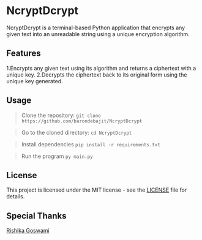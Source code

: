 # NcryptDcrypt
NcryptDcrypt is a terminal-based Python application that encrypts any given text into an unreadable string using a unique encryption algorithm.


## Features
1.Encrypts any given text using its algorithm and returns a ciphertext with a unique key.
2.Decrypts the ciphertext back to its original form using the unique key generated.


## Usage
>Clone the repository:
 `git clone https://github.com/barondebajit/NcryptDcrypt`

>Go to the cloned directory:
 `cd NcryptDcrypt`

>Install dependencies
 `pip install -r requirements.txt`

>Run the program
 `py main.py`


## License
This project is licensed under the MIT license - see the [LICENSE](https://github.com/barondebajit/NcryptDcrypt/blob/main/LICENSE) file for details.


## Special Thanks
[Rishika Goswami](https://github.com/rishika-goswami)
